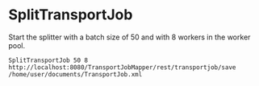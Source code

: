# SplitTransportJob

Start the splitter with a batch size of 50 and with 8 workers in the worker pool.

```
SplitTransportJob 50 8 http://localhost:8080/TransportJobMapper/rest/transportjob/save /home/user/documents/TransportJob.xml
```
